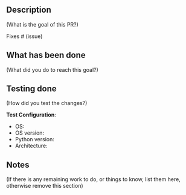 ## Description

(What is the goal of this PR?)

Fixes # (issue)

## What has been done

(What did you do to reach this goal?)

## Testing done

(How did you test the changes?)

**Test Configuration**:
* OS:
* OS version:
* Python version:
* Architecture:

## Notes

(If there is any remaining work to do, or things to know, list them here, otherwise remove this section)
